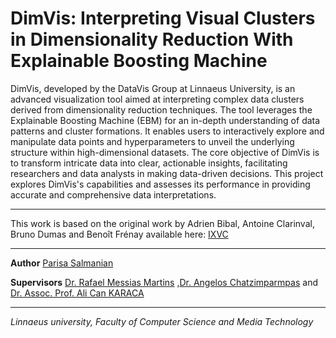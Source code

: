 # DimVis: Interpreting Visual Clusters in Dimensionality Reduction With Explainable Boosting Machine

DimVis, developed by the DataVis Group at Linnaeus University, is an advanced visualization tool aimed at interpreting complex data clusters derived from dimensionality reduction techniques. The tool leverages the Explainable Boosting Machine (EBM) for an in-depth understanding of data patterns and cluster formations. It enables users to interactively explore and manipulate data points and hyperparameters to unveil the underlying structure within high-dimensional datasets. The core objective of DimVis is to transform intricate data into clear, actionable insights, facilitating researchers and data analysts in making data-driven decisions. This project explores DimVis's capabilities and assesses its performance in providing accurate and comprehensive data interpretations.

---

This work is based on the original work by Adrien Bibal, Antoine Clarinval, Bruno Dumas and Benoît Frénay available here:
[IXVC](https://www.sciencedirect.com/science/article/pii/S259000562100028X)

---

**Author**
[Parisa Salmanian](https://www.linkedin.com/in/parisa-salmanian-a3a7811b2/)

**Supervisors**
[Dr. Rafael Messias Martins](https://lnu.se/en/staff/rafael.martins/) ,[Dr. Angelos Chatzimparmpas](https://www.researchgate.net/profile/Angelos-Chatzimparmpas) and [Dr. Assoc. Prof. Ali Can KARACA](https://avesis.yildiz.edu.tr/17218)

---

*Linnaeus university, Faculty of Computer Science and Media Technology*
